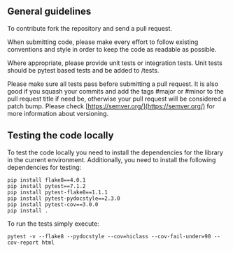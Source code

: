 ## General guidelines

To contribute fork the repository and send a pull request.

When submitting code, please make every effort to follow existing conventions and style in order to keep the code as readable as possible.

Where appropriate, please provide unit tests or integration tests. Unit tests should be pytest based tests and be added to <project>/tests.

Please make sure all tests pass before submitting a pull request. It is also good if you squash your commits and add the tags #major or #minor to the pull request title if need be, otherwise your pull request will be considered a patch bump. Please check [https://semver.org/](https://semver.org/) for more information about versioning.

## Testing the code locally

To test the code locally you need to install the dependencies for the library in the current environment. Additionally, you need to install the following dependencies for testing:

```
pip install flake8==4.0.1
pip install pytest==7.1.2
pip install pytest-flake8==1.1.1
pip install pytest-pydocstyle==2.3.0
pip install pytest-cov==3.0.0
pip install .
```

To run the tests simply execute:

```
pytest -v --flake8 --pydocstyle --cov=hiclass --cov-fail-under=90 --cov-report html
```
